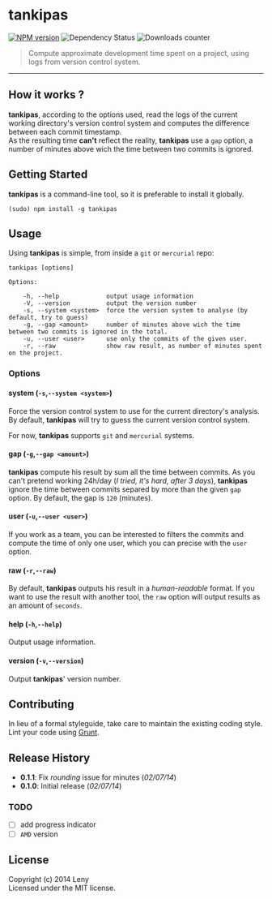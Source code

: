 # tankipas

[![NPM version](http://img.shields.io/npm/v/tankipas.svg)](https://www.npmjs.org/package/tankipas) ![Dependency Status](https://david-dm.org/leny/tankipas.svg) ![Downloads counter](http://img.shields.io/npm/dm/tankipas.svg)

> Compute approximate development time spent on a project, using logs from version control system.

* * *

## How it works ?

**tankipas**, according to the options used, read the logs of the current working directory's version control system and computes the difference between each commit timestamp.   
As the resulting time **can't** reflect the reality, **tankipas** use a `gap` option, a number of minutes above wich the time between two commits is ignored.

## Getting Started

**tankipas** is a command-line tool, so it is preferable to install it globally.

    (sudo) npm install -g tankipas

## Usage

Using **tankipas** is simple, from inside a `git` or `mercurial` repo: 

    tankipas [options]
    
    Options:

        -h, --help             output usage information
        -V, --version          output the version number
        -s, --system <system>  force the version system to analyse (by default, try to guess)
        -g, --gap <amount>     number of minutes above wich the time between two commits is ignored in the total.
        -u, --user <user>      use only the commits of the given user.
        -r, --raw              show raw result, as number of minutes spent on the project.
    
### Options

#### system (`-s`,`--system <system>`)

Force the version control system to use for the current directory's analysis.  
By default, **tankipas** will try to guess the current version control system.

For now, **tankipas** supports `git` and `mercurial` systems.

#### gap (`-g`,`--gap <amount>`)

**tankipas** compute his result by sum all the time between commits. As you can't pretend working 24h/day (*I tried, it's hard, after 3 days*), **tankipas** ignore the time between commits separed by more than the given `gap` option. By default, the gap is `120` (minutes).

#### user (`-u`,`--user <user>`)

If you work as a team, you can be interested to filters the commits and compute the time of only one user, which you can precise with the `user` option.

#### raw (`-r`,`--raw`)

By default, **tankipas** outputs his result in a *human-readable* format. If you want to use the result with another tool, the `raw` option will output results as an amount of `seconds`.

#### help (`-h`,`--help`)

Output usage information.

#### version (`-v`,`--version`)

Output **tankipas**' version number.
    
## Contributing

In lieu of a formal styleguide, take care to maintain the existing coding style. Lint your code using [Grunt](http://gruntjs.com/).

## Release History

* **0.1.1**: Fix *rounding* issue for minutes (*02/07/14*)
* **0.1.0**: Initial release (*02/07/14*)

### TODO
    
- [ ] add progress indicator
- [ ] `AMD` version

## License
Copyright (c) 2014 Leny  
Licensed under the MIT license.
